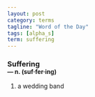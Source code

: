 ```yaml
---
layout: post
category: terms
tagline: "Word of the Day"
tags: [alpha_s]
term: suffering
---
```


<h3>Suffering<br/> <small>&mdash; n. (suf<span>&middot;</span>fer<span>&middot;</span>ing)</small></h3>
<p><ol><li>a wedding band</li>
</ol></p>
